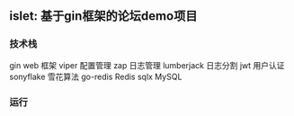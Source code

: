 ## islet: 基于gin框架的论坛demo项目

### 技术栈
gin         web 框架
viper       配置管理
zap         日志管理
lumberjack  日志分割
jwt         用户认证
sonyflake   雪花算法
go-redis    Redis
sqlx        MySQL


### 运行


